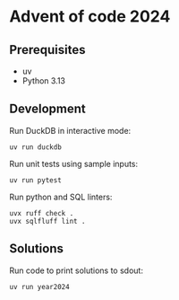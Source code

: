 # Advent of code 2024

## Prerequisites

* uv
* Python 3.13

## Development

Run DuckDB in interactive mode:

```
uv run duckdb
```

Run unit tests using sample inputs:

```
uv run pytest
```

Run python and SQL linters:

```
uvx ruff check .
uvx sqlfluff lint . 
```

## Solutions

Run code to print solutions to sdout:

```
uv run year2024
```

